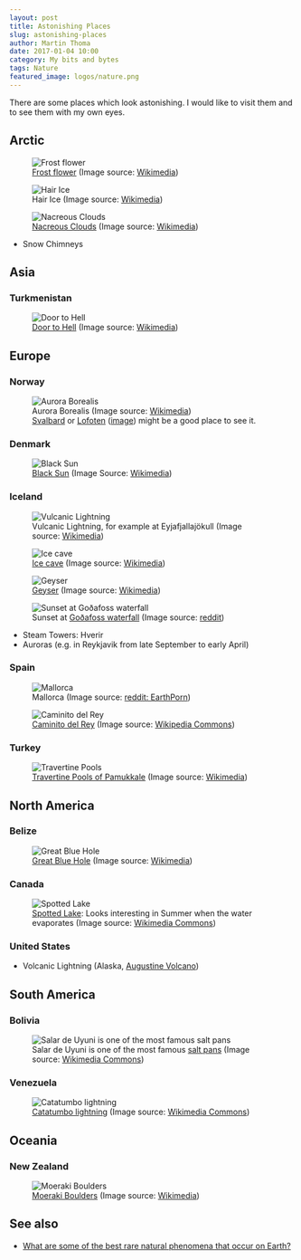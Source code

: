 ```yaml
---
layout: post
title: Astonishing Places
slug: astonishing-places
author: Martin Thoma
date: 2017-01-04 10:00
category: My bits and bytes
tags: Nature
featured_image: logos/nature.png
---
```

There are some places which look astonishing. I would like to visit them and
to see them with my own eyes.

## Arctic

<figure class="wp-caption aligncenter img-thumbnail">
    <img src="../images/2017/01/frost-flower.jpg" alt="Frost flower" />
    <figcaption class="text-center"><a href="https://en.wikipedia.org/wiki/Frost_flower">Frost flower</a> (Image source: <a href="https://commons.wikimedia.org/wiki/File:Cristaux_de_givre_au_Hohneck_-_dsdm11646.jpg">Wikimedia</a>)</figcaption>
</figure>

<figure class="wp-caption aligncenter img-thumbnail">
    <img src="../images/2017/01/hair-ice.jpg" alt="Hair Ice" />
    <figcaption class="text-center">Hair Ice (Image source: <a href="https://commons.wikimedia.org/wiki/File:FrostBeardDetail.jpg">Wikimedia</a>)</figcaption>
</figure>

<figure class="wp-caption aligncenter img-thumbnail">
    <img src="../images/2017/01/nacreous-clouds.jpg" alt="Nacreous Clouds" />
    <figcaption class="text-center"><a href="https://en.wikipedia.org/wiki/Polar_stratospheric_cloud">Nacreous Clouds</a> (Image source: <a href="https://en.wikipedia.org/wiki/File:Polar_Stratospheric_Cloud_type_I_above_Cirrus.jpg">Wikimedia</a>)</figcaption>
</figure>

* Snow Chimneys


## Asia

### Turkmenistan

<figure class="wp-caption aligncenter img-thumbnail">
    <img src="../images/2017/01/door-to-hell.jpg" alt="Door to Hell" />
    <figcaption class="text-center"><a href="https://en.wikipedia.org/wiki/Door_to_Hell">Door to Hell</a> (Image source: <a href="https://commons.wikimedia.org/wiki/File:Central_Asia_100.jpg">Wikimedia</a>)</figcaption>
</figure>


## Europe

### Norway

<figure class="wp-caption aligncenter img-thumbnail">
    <img src="../images/2017/01/aurora-borealis.jpg" alt="Aurora Borealis" />
    <figcaption class="text-center">Aurora Borealis (Image source: <a href="https://commons.wikimedia.org/wiki/File:Polarlicht_2.jpg">Wikimedia</a>)<br/><a href="https://en.wikipedia.org/wiki/Svalbard">Svalbard</a> or <a href="https://en.wikipedia.org/wiki/Lofoten">Lofoten</a> (<a href="https://www.reddit.com/r/EarthPorn/comments/5y0hqc/went_to_norway_saw_the_northern_lights_it_was/">image</a>) might be a good place to see it.</figcaption>
</figure>

### Denmark

<figure class="wp-caption aligncenter img-thumbnail">
    <img src="../images/2017/01/black-sun.jpg" alt="Black Sun" />
    <figcaption class="text-center"><a href="https://en.wikipedia.org/wiki/File:Sort_sol_pdfnet2.jpg">Black Sun</a> (Image Source: <a href="https://en.wikipedia.org/wiki/File:Sort_sol_pdfnet2.jpg">Wikimedia</a>)</figcaption>
</figure>


### Iceland

<figure class="wp-caption aligncenter img-thumbnail">
    <img src="../images/2017/01/vulcanic-lightning.jpg" alt="Vulcanic Lightning" />
    <figcaption class="text-center">Vulcanic Lightning, for example at Eyjafjallajökull (Image source: <a href="https://commons.wikimedia.org/wiki/File:Rinjani_1994.jpg">Wikimedia</a>)</figcaption>
</figure>

<figure class="wp-caption aligncenter img-thumbnail">
    <img src="../images/2017/01/ice-cave.jpg" alt="Ice cave" />
    <figcaption class="text-center"><a href="https://en.wikipedia.org/wiki/File:Icemass2.jpg">Ice cave</a> (Image source: <a href="https://en.wikipedia.org/wiki/File:Icemass2.jpg">Wikimedia</a>)</figcaption>
</figure>

<figure class="wp-caption aligncenter img-thumbnail">
    <img src="../images/2017/01/geyser.jpg" alt="Geyser" />
    <figcaption class="text-center"><a href="https://en.wikipedia.org/wiki/Geyser">Geyser</a> (Image source: <a href="https://en.wikipedia.org/wiki/File:Steam_Phase_eruption_of_Castle_geyser_with_double_rainbow.jpg">Wikimedia</a>)</figcaption>
</figure>

<figure class="wp-caption aligncenter img-thumbnail">
    <img src="../images/2017/01/godafoss-waterfall-sunset.jpg" alt="Sunset at Goðafoss waterfall" />
    <figcaption class="text-center">Sunset at <a href="https://en.wikipedia.org/wiki/Go%C3%B0afoss">Goðafoss waterfall</a> (Image source: <a href="https://www.reddit.com/r/EarthPorn/comments/5xwydp/i_went_on_a_roadtrip_in_iceland_and_i_captured/">reddit</a>)</figcaption>
</figure>

* Steam Towers: Hverir
* Auroras (e.g. in Reykjavik from late September to early April)


### Spain

<figure class="wp-caption aligncenter img-thumbnail">
    <img src="../images/2017/01/mallorca.jpg" alt="Mallorca" />
    <figcaption class="text-center">Mallorca (Image source: <a href="https://www.reddit.com/r/EarthPorn/comments/5mvhl7/majorca_spain_oc_3878x2586/">reddit: EarthPorn</a>)</figcaption>
</figure>

<figure class="wp-caption aligncenter img-thumbnail">
    <img src="../images/2017/01/caminito-del-rey.jpg" alt="Caminito del Rey" />
    <figcaption class="text-center"><a href="https://en.wikipedia.org/wiki/Caminito_del_Rey">Caminito del Rey</a> (Image source: <a href="https://commons.wikimedia.org/wiki/File:Caminito_del_Rey_4.jpg">Wikipedia Commons</a>)</figcaption>
</figure>


### Turkey

<figure class="wp-caption aligncenter img-thumbnail">
    <img src="../images/2017/01/travertine-pools.jpg" alt="Travertine Pools" />
    <figcaption class="text-center"><a href="https://en.wikipedia.org/wiki/Pamukkale">Travertine Pools of Pamukkale</a> (Image source: <a href="https://commons.wikimedia.org/wiki/File:Pamukkale_Hierapolis_Travertine_pools.JPG">Wikimedia</a>)</figcaption>
</figure>


## North America

### Belize

<figure class="wp-caption aligncenter img-thumbnail">
    <img src="../images/2017/01/great-blue-hole.jpg" alt="Great Blue Hole" />
    <figcaption class="text-center"><a href="https://en.wikipedia.org/wiki/Great_Blue_Hole">Great Blue Hole</a> (Image source: <a href="https://commons.wikimedia.org/wiki/File:Great_Blue_Hole.jpg">Wikimedia</a>)</figcaption>
</figure>


### Canada

<figure class="wp-caption aligncenter img-thumbnail">
    <img src="../images/2017/01/spotted-lake.jpg" alt="Spotted Lake" />
    <figcaption class="text-center"><a href="https://en.wikipedia.org/wiki/Spotted_Lake">Spotted Lake</a>: Looks interesting
in Summer when the water evaporates (Image source: <a href="https://commons.wikimedia.org/wiki/File:Spotted_Lake_-_panoramio.jpg">Wikimedia Commons</a>)</figcaption>
</figure>


### United States

* Volcanic Lightning (Alaska, [Augustine Volcano](https://en.wikipedia.org/wiki/Augustine_Volcano))

## South America

### Bolivia

<figure class="wp-caption aligncenter img-thumbnail">
    <img src="../images/2017/01/salt-pan.jpg" alt="Salar de Uyuni is one of the most famous salt pans" />
    <figcaption class="text-center">Salar de Uyuni is one of the most famous <a href="https://en.wikipedia.org/wiki/Salt_pan_(geology)">salt pans</a> (Image source: <a href="https://en.wikipedia.org/wiki/File:Salar_de_Uyuni,_Bolivia,_2016-02-04,_DD_10-12_HDR.JPG">Wikimedia Commons</a>)</figcaption>
</figure>

### Venezuela

<figure class="wp-caption aligncenter img-thumbnail">
    <img src="../images/2017/01/catatumbo-lightning.jpg" alt="Catatumbo lightning" />
    <figcaption class="text-center"><a href="https://en.wikipedia.org/wiki/Catatumbo_lightning">Catatumbo lightning</a> (Image source: <a href="https://commons.wikimedia.org/wiki/File:Catatumbo_Lightning_-_Rayo_del_Catatumbo_(22668686290).jpg">Wikimedia Commons</a>)</figcaption>
</figure>

## Oceania

### New Zealand

<figure class="wp-caption aligncenter img-thumbnail">
    <img src="../images/2017/01/moeraki-boulders.jpg" alt="Moeraki Boulders" />
    <figcaption class="text-center"><a href="https://en.wikipedia.org/wiki/Moeraki_Boulders">Moeraki Boulders</a> (Image source: <a href="https://commons.wikimedia.org/wiki/File:Beach_at_Moeraki_Boulders_on_a_foggy_day.jpg">Wikimedia</a>)</figcaption>
</figure>


## See also

* [What are some of the best rare natural phenomena that occur on Earth?](http://www.quora.com/What-are-some-of-the-best-rare-natural-phenomena-that-occur-on-Earth)